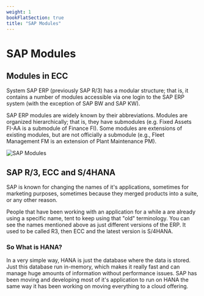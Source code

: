 ```yaml
---
weight: 1
bookFlatSection: true
title: "SAP Modules"
---
```


# SAP Modules

## Modules in ECC

System SAP ERP (previously SAP R/3) has a modular structure; that is, it contains a number of modules accessible via one login to the SAP ERP system (with the exception of SAP BW and SAP KW).

SAP ERP modules are widely known by their abbreviations. Modules are organized hierarchically; that is, they have submodules (e.g. Fixed Assets FI-AA is a submodule of Finance FI). Some modules are extensions of existing modules, but are not officially a submodule (e.g., Fleet Management FM is an extension of Plant Maintenance PM).

![SAP Modules](/images/R3-sap-modules.jpg)

## SAP R/3, ECC and S/4HANA

SAP is known for changing the names of it's applications, sometimes for marketing purposes, sometimes because they merged products into a suite, or any other reason.

People that have been working with an application for a while a are already using a specific name, tent to keep using that "old" terminology. You can see the names mentioned above as just different versions of the ERP. It used to be called R3, then ECC and the latest version is S/4HANA.

### So What is HANA?

In a very simple way, HANA is just the database where the data is stored. Just this database run in-memory, which makes it really fast and can manage huge amounts of information without performance issues. SAP has been moving and developing most of it's application to run on HANA the same way it has been working on moving everything to a cloud offering.
